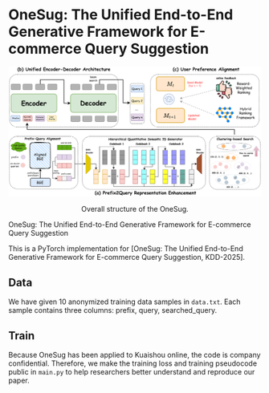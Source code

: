 OneSug: The Unified End-to-End Generative Framework for E-commerce Query Suggestion
====================================


![alt text](model.png)
<p align="center">Overall structure of the OneSug.</p>

OneSug: The Unified End-to-End Generative Framework for E-commerce Query Suggestion


This is a PyTorch implementation for [OneSug: The Unified End-to-End Generative Framework for E-commerce Query Suggestion, KDD-2025].



Data
----------------------
We have given 10 anonymized training data samples in `data.txt`. Each sample contains three columns: prefix, query, searched_query.

Train
----------------------
Because OneSug has been applied to Kuaishou online, the code is company confidential. Therefore, we make the training loss and training pseudocode public in `main.py` to help researchers better understand and reproduce our paper. 
